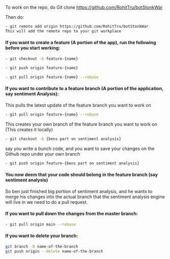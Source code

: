 To work on the repo, do Git clone https://github.com/RohitTru/botStonkWar

Then do:
```bash
- git remote add origin https://github.com/RohitTru/botStonkWar
This will add the remote repo to your git workplace
```

#### If you want to create a feature (A portion of the app), run the following before you start working:
```bash
- git checkout -b feature-{name} 

- git push origin feature-{name}

- git pull origin feature-{name} --rebase
```
#### If you want to contribute to a feature branch (A portion of the application, say sentiment Analysis):

This pulls the latest update of the feature branch you want to work on
```bash
- git pull origin feature-{name} --rebase
```

This creates your own branch of the feature branch you want to work on (This creates it locally)
```bash
- git checkout -b {bens part on sentiment analysis}
```

say you write a bunch code, and you want to save your changes on the Github repo under your own branch
```bash
- git push origin feature-{bens part on sentiment analysis}
```

#### You now deem that your code should belong in the feature branch (say sentiment analysis)
So ben just finished big portion of sentiment analysis, and he wants to merge his changes into the actual branch that the sentiment analysis engine will live in we need to do a pull request.

#### If you want to pull down the changes from the master branch:
```bash
- git pull origin main --rebase
```

#### If you want to delete your branch:
```bash
git branch -D name-of-the-branch 
git push origin --delete name-of-the-branch
```
